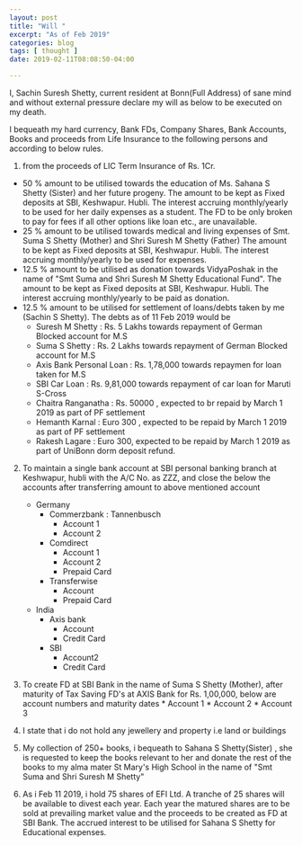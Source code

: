 ```yaml
---
layout: post
title: "Will "
excerpt: "As of Feb 2019"
categories: blog
tags: [ thought ]
date: 2019-02-11T08:08:50-04:00

---
```


I, Sachin Suresh Shetty,
current resident at Bonn(Full Address) of sane mind and without external pressure
declare my will as below to be executed on my death.

I bequeath my hard currency, Bank FDs, Company Shares, Bank Accounts, Books and
proceeds from Life Insurance
to the following persons and according to below rules.

1. from the proceeds of LIC Term Insurance of Rs. 1Cr.
  * 50 % amount to be utilised towards the education of Ms. Sahana S Shetty (Sister) and her future progeny.
  The amount to be kept as Fixed deposits at SBI, Keshwapur. Hubli. The interest accruing monthly/yearly to be used for her daily expenses as a student.
  The FD to be only broken to pay for fees if all other options like loan etc., are unavailable.
  * 25 % amount to be utilised towards medical and living expenses of Smt. Suma S Shetty (Mother) and Shri Suresh M Shetty (Father)
  The amount to be kept as Fixed deposits at SBI, Keshwapur. Hubli. The interest accruing monthly/yearly to be used for expenses.
  * 12.5 % amount to be utilised as donation towards VidyaPoshak in the name of "Smt Suma and Shri Suresh M Shetty Educational Fund".
    The amount to be kept as Fixed deposits at SBI, Keshwapur. Hubli. The interest accruing monthly/yearly to be paid as donation.
  * 12.5 % amount to be utilised for settlement of loans/debts taken by me (Sachin S Shetty). The debts as of 11 Feb 2019 would be
      * Suresh M Shetty  : Rs. 5 Lakhs towards repayment of German Blocked account for M.S
      * Suma S Shetty : Rs. 2 Lakhs towards repayment of German Blocked account for M.S
      * Axis Bank Personal Loan : Rs. 1,78,000 towards repaymen for loan taken for M.S
      * SBI Car Loan : Rs. 9,81,000 towards repayment of car loan for Maruti S-Cross
      * Chaitra Ranganatha : Rs. 50000 , expected to br repaid by March 1 2019 as part of PF settlement
      * Hemanth Karnal : Euro 300 , expected to be repaid by March 1 2019 as part of PF settlement
      * Rakesh Lagare : Euro 300, expected to be repaid by March 1 2019 as part of UniBonn dorm deposit refund.

2. To maintain a single bank account at SBI personal banking branch at Keshwapur, hubli with the A/C No. as ZZZ, and close the below the accounts after transferring amount to above mentioned account

    * Germany
      * Commerzbank : Tannenbusch
        * Account 1
        * Account 2
      * Comdirect
        * Account 1
        * Account 2
        * Prepaid Card
      * Transferwise
        * Account
        * Prepaid Card
    * India
      * Axis bank
        * Account
        * Credit Card
      * SBI
        * Account2
        * Credit Card

  3. To create FD at SBI Bank in the name of Suma S Shetty (Mother), after maturity of Tax Saving FD's at AXIS Bank for Rs. 1,00,000, below are account numbers and maturity dates
    * Account 1
    * Account 2
    * Account 3

  4. I state that i do not hold any jewellery and property i.e land or buildings
  5. My collection of 250+ books, i bequeath to Sahana S Shetty(Sister) , she is requested to keep the books relevant to her and donate the rest of the books to my alma mater St Mary's High School in the name of "Smt Suma and Shri Suresh M Shetty"
  6. As i Feb 11 2019, i hold 75 shares of EFI Ltd. A tranche of 25 shares will be available to divest each year. Each year the matured shares are to be sold at prevailing market value and the proceeds to be created as FD at SBI Bank.  The accrued interest to be utilised for  Sahana S Shetty for Educational expenses.
